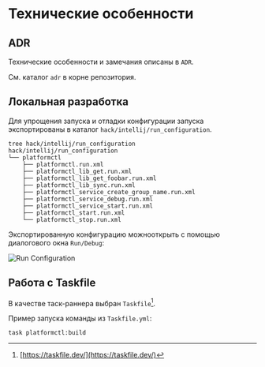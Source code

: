 # Технические особенности

## ADR

Технические особенности и замечания описаны в `ADR`.

См. каталог `adr` в корне репозитория.

## Локальная разработка

Для упрощения запуска и отладки конфигурации запуска экспортированы в
каталог `hack/intellij/run_configuration`.

```shell
tree hack/intellij/run_configuration
hack/intellij/run_configuration
└── platformctl
    ├── platformctl.run.xml
    ├── platformctl_lib_get.run.xml
    ├── platformctl_lib_get_foobar.run.xml
    ├── platformctl_lib_sync.run.xml
    ├── platformctl_service_create_group_name.run.xml
    ├── platformctl_service_debug.run.xml
    ├── platformctl_service_start.run.xml
    ├── platformctl_start.run.xml
    └── platformctl_stop.run.xml
```

Экспортированную конфигурацию можнооткрыть с помощью диалогового
окна `Run/Debug`:

![Run Configuration](/assets/exported_run_configuration.png)

## Работа с Taskfile

В качестве таск-раннера выбран `Taskfile`[^taskfile].

Пример запуска команды из `Taskfile.yml`:

```shell
task platformctl:build
```

[^taskfile]: [https://taskfile.dev/](https://taskfile.dev/)
